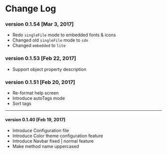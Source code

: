 # Change Log

### version 0.1.54 [Mar 3, 2017]
 - Redo `singleFile` mode to embedded fonts & icons
 - Changed old `singleFile` mode to `cdn`
 - Changed `embedded` to `lite`

### version 0.1.53 [Feb 22, 2017]
 - Support object property description


### version 0.1.51 [Feb 20, 2017]

 - Re-format help screen
 - Introduce autoTags mode
 - Sort tags


-------------
#### version 0.1.40 [Feb 19, 2017]

 - Introduce Configuration file
 - Introduce Color theme configuration feature
 - Introduce Navbar fixed | normal feature
 - Make method name uppercased
